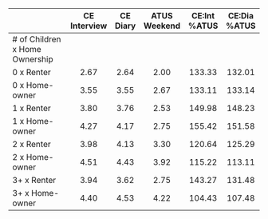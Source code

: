 
|                      | CE<br>Interview |  CE<br>Diary | ATUS<br>Weekend | CE:Int<br>%ATUS | CE:Dia<br>%ATUS |
| -------------------- | :----------: | :----------: | :----------: | :----------: | :----------: |
| # of Children x Home Ownership |              |              |              |              |              |
| 0 x Renter           |         2.67 |         2.64 |         2.00 |       133.33 |       132.01 |
| 0 x Home-owner       |         3.55 |         3.55 |         2.67 |       133.11 |       133.14 |
| 1 x Renter           |         3.80 |         3.76 |         2.53 |       149.98 |       148.23 |
| 1 x Home-owner       |         4.27 |         4.17 |         2.75 |       155.42 |       151.58 |
| 2 x Renter           |         3.98 |         4.13 |         3.30 |       120.64 |       125.29 |
| 2 x Home-owner       |         4.51 |         4.43 |         3.92 |       115.22 |       113.11 |
| 3+ x Renter          |         3.94 |         3.62 |         2.75 |       143.27 |       131.48 |
| 3+ x Home-owner      |         4.40 |         4.53 |         4.22 |       104.43 |       107.48 |

